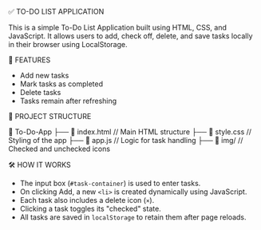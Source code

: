 ✅ TO-DO LIST APPLICATION

This is a simple To-Do List Application built using HTML, CSS, and JavaScript. It allows users to add, check off, delete, and save tasks locally in their browser using LocalStorage.

📌 FEATURES

- Add new tasks
- Mark tasks as completed
- Delete tasks
- Tasks remain after refreshing

📂 PROJECT STRUCTURE

📁 To-Do-App
├── 📄 index.html // Main HTML structure
├── 📄 style.css // Styling of the app
├── 📄 app.js // Logic for task handling
├── 📁 img/ // Checked and unchecked icons

 🛠️ HOW IT WORKS

- The input box (`#task-container`) is used to enter tasks.
- On clicking Add, a new `<li>` is created dynamically using JavaScript.
- Each task also includes a delete icon (`×`).
- Clicking a task toggles its "checked" state.
- All tasks are saved in `localStorage` to retain them after page reloads.
